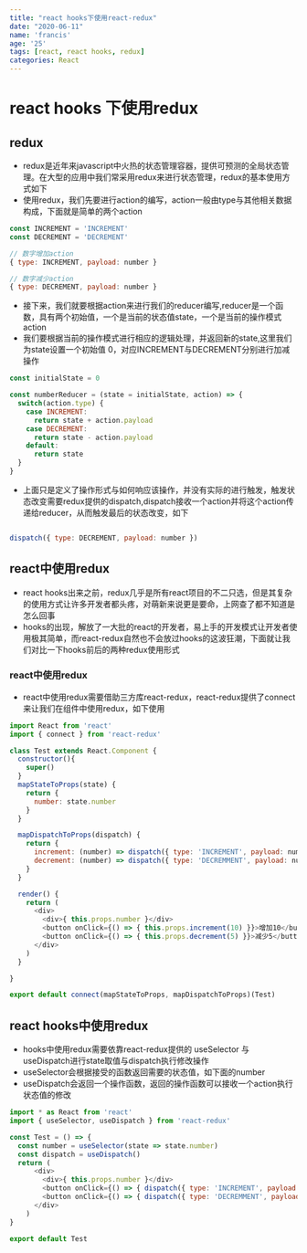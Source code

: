 ```yaml
---
title: "react hooks下使用react-redux"
date: "2020-06-11"
name: 'francis'
age: '25'
tags: [react, react hooks, redux]
categories: React
---
```


# react hooks 下使用redux

## redux 

- redux是近年来javascript中火热的状态管理容器，提供可预测的全局状态管理。在大型的应用中我们常采用redux来进行状态管理，redux的基本使用方式如下
- 使用redux，我们先要进行action的编写，action一般由type与其他相关数据构成，下面就是简单的两个action

```js
const INCREMENT = 'INCREMENT'
const DECREMENT = 'DECREMENT'

// 数字增加action
{ type: INCREMENT, payload: number }

// 数字减少action
{ type: DECREMENT, payload: number }

```

<!--more-->

- 接下来，我们就要根据action来进行我们的reducer编写,reducer是一个函数，具有两个初始值，一个是当前的状态值state，一个是当前的操作模式action
- 我们要根据当前的操作模式进行相应的逻辑处理，并返回新的state,这里我们为state设置一个初始值 0，对应INCREMENT与DECREMENT分别进行加减操作

```js
const initialState = 0

const numberReducer = (state = initialState, action) => {
  switch(action.type) {
    case INCREMENT:
      return state + action.payload
    case DECREMENT:
      return state - action.payload
    default:
      return state
  }
}

```

- 上面只是定义了操作形式与如何响应该操作，并没有实际的进行触发，触发状态改变需要redux提供的dispatch,dispatch接收一个action并将这个action传递给reducer，从而触发最后的状态改变，如下

```js

dispatch({ type: DECREMENT, payload: number })

```

## react中使用redux

- react hooks出来之前，redux几乎是所有react项目的不二只选，但是其复杂的使用方式让许多开发者都头疼，对萌新来说更是要命，上网查了都不知道是怎么回事
- hooks的出现，解放了一大批的react的开发者，易上手的开发模式让开发者使用极其简单，而react-redux自然也不会放过hooks的这波狂潮，下面就让我们对比一下hooks前后的两种redux使用形式

### react中使用redux

- react中使用redux需要借助三方库react-redux，react-redux提供了connect来让我们在组件中使用redux，如下使用

```js
import React from 'react'
import { connect } from 'react-redux'

class Test extends React.Component {
  constructor(){
    super()
  }
  mapStateToProps(state) {
    return {
      number: state.number
    }
  }

  mapDispatchToProps(dispatch) {
    return {
      increment: (number) => dispatch({ type: 'INCREMENT', payload: number }),
      decrement: (number) => dispatch({ type: 'DECREMMENT', payload: number }),
    }
  }

  render() {
    return (
      <div>
        <div>{ this.props.number }</div>
        <button onClick={() => { this.props.increment(10) }}>增加10</button>
        <button onClick={() => { this.props.decrement(5) }}>减少5</button>
      </div>
    )
  }

}

export default connect(mapStateToProps, mapDispatchToProps)(Test)


```

## react hooks中使用redux

- hooks中使用redux需要依靠react-redux提供的 useSelector 与 useDispatch进行state取值与dispatch执行修改操作
- useSelector会根据接受的函数返回需要的状态值，如下面的number
- useDispatch会返回一个操作函数，返回的操作函数可以接收一个action执行状态值的修改

```js
import * as React from 'react'
import { useSelector, useDispatch } from 'react-redux'

const Test = () => {
  const number = useSelector(state => state.number)
  const dispatch = useDispatch()
  return (
      <div>
        <div>{ this.props.number }</div>
        <button onClick={() => { dispatch({ type: 'INCREMENT', payload: 10 }) }}>增加10</button>
        <button onClick={() => { dispatch({ type: 'DECREMMENT', payload: 5 }) }}>减少5</button>
      </div>
    )
}

export default Test

``` 
